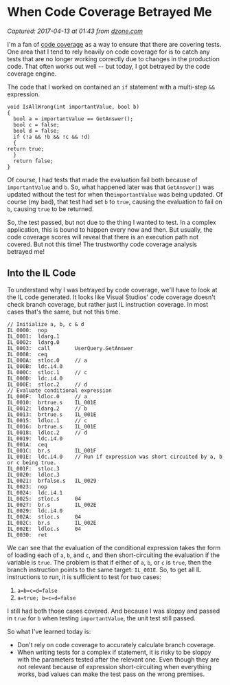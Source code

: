 # When Code Coverage Betrayed Me

_Captured: 2017-04-13 at 01:43 from [dzone.com](https://dzone.com/articles/when-code-coverage-betrayed-me?oid=twitter&utm_content=buffer6d2f0&utm_medium=social&utm_source=twitter.com&utm_campaign=buffer)_

I'm a fan of [code coverage](https://coding.abel.nu/2015/12/code-coverage-does-matter/) as a way to ensure that there are covering tests. One area that I tend to rely heavily on code coverage for is to catch any tests that are no longer working correctly due to changes in the production code. That often works out well -- but today, I got betrayed by the code coverage engine.

The code that I worked on contained an `if` statement with a multi-step `&&` expression.

    
    void IsAllWrong(int importantValue, bool b)
	{
	  bool a = importantValue == GetAnswer();
	  bool c = false;
	  bool d = false;
	  if (!a && !b && !c && !d)
	  {
    return true;
	  }
	  return false;
	}
      

Of course, I had tests that made the evaluation fail both because of `importantValue` and `b`. So, what happened later was that `GetAnswer()` was updated without the test for when the`importantValue` was being updated. Of course (my bad), that test had set `b` to `true`, causing the evaluation to fail on `b`, causing `true` to be returned.

So, the test passed, but not due to the thing I wanted to test. In a complex application, this is bound to happen every now and then. But usually, the code coverage scores will reveal that there is an execution path not covered. But not this time! The trustworthy code coverage analysis betrayed me!

## Into the IL Code

To understand why I was betrayed by code coverage, we'll have to look at the IL code generated. It looks like Visual Studios' code coverage doesn't check branch coverage, but rather just IL instruction coverage. In most cases that's the same, but not this time.

	// Initialize a, b, c & d
	IL_0000:  nop         
	IL_0001:  ldarg.1     
	IL_0002:  ldarg.0     
	IL_0003:  call        UserQuery.GetAnswer
	IL_0008:  ceq         
	IL_000A:  stloc.0     // a
	IL_000B:  ldc.i4.0    
	IL_000C:  stloc.1     // c
	IL_000D:  ldc.i4.0    
	IL_000E:  stloc.2     // d
	// Evaluate conditional expression
	IL_000F:  ldloc.0     // a
	IL_0010:  brtrue.s    IL_001E
	IL_0012:  ldarg.2     // b
	IL_0013:  brtrue.s    IL_001E
	IL_0015:  ldloc.1     // c
	IL_0016:  brtrue.s    IL_001E
	IL_0018:  ldloc.2     // d
	IL_0019:  ldc.i4.0    
	IL_001A:  ceq         
	IL_001C:  br.s        IL_001F
	IL_001E:  ldc.i4.0    // Run if expression was short circuited by a, b or c being true.
	IL_001F:  stloc.3     
	IL_0020:  ldloc.3     
	IL_0021:  brfalse.s   IL_0029
	IL_0023:  nop         
	IL_0024:  ldc.i4.1    
	IL_0025:  stloc.s     04 
	IL_0027:  br.s        IL_002E
	IL_0029:  ldc.i4.0    
	IL_002A:  stloc.s     04 
	IL_002C:  br.s        IL_002E
	IL_002E:  ldloc.s     04 
	IL_0030:  ret

We can see that the evaluation of the conditional expression takes the form of loading each of `a`, `b`, and `c`, and then short-circuiting the evaluation if the variable is `true`. The problem is that if either of `a`, `b`, or `c` is `true`, then the branch instruction points to the same target: `IL_001E`. So, to get all IL instructions to run, it is sufficient to test for two cases:

  1. `a=b=c=d=false`
  2. `a=true; b=c=d=false`

I still had both those cases covered. And because I was sloppy and passed in `true` for `b` when testing `importantValue`, the unit test still passed.

So what I've learned today is:

  * Don't rely on code coverage to accurately calculate branch coverage.
  * When writing tests for a complex if statement, it is risky to be sloppy with the parameters tested after the relevant one. Even though they are not relevant because of expression short-circuiting when everything works, bad values can make the test pass on the wrong premises.
